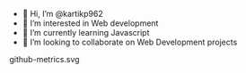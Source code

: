 - 👋 Hi, I’m @kartikp962
- 👀 I’m interested in Web development
- 🌱 I’m currently learning Javascript
- 💞️ I’m looking to collaborate on Web Development projects

<!---
kartikp962/kartikp962 is a ✨ special ✨ repository because its `README.md` (this file) appears on your GitHub profile.
You can click the Preview link to take a look at your changes.
--->
github-metrics.svg
